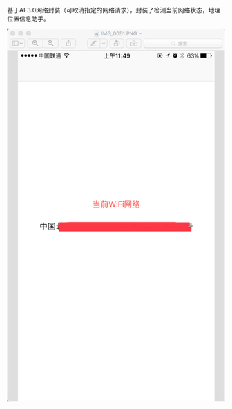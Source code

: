 基于AF3.0网络封装（可取消指定的网络请求），封装了检测当前网络状态，地理位置信息助手。

![image](https://github.com/coopsif/CHNetwork/blob/3d8bdf252b28c39accdfc051ef3c2d2950dbc392/125B7569-39E5-429E-9D7F-97C143506F54.png)
